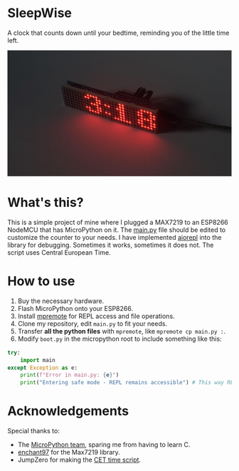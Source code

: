 # SleepWise
A clock that counts down until your bedtime, reminding you of the little time left.

![Picture of the clock](image.jpg)
# What's this? 
This is a simple project of mine where I plugged a MAX7219 to an ESP8266 NodeMCU that has MicroPython on it. The [main.py](main.py) file should be edited to customize the counter to your needs. I have implemented [aiorepl](https://github.com/micropython/micropython-lib/blob/master/micropython/aiorepl/README.md) into the library for debugging. Sometimes it works, sometimes it does not. The script uses Central European Time.

# How to use
1. Buy the necessary hardware.
2. Flash MicroPython onto your ESP8266.
3. Install [mpremote](https://docs.micropython.org/en/latest/reference/mpremote.html) for REPL access and file operations.
4. Clone my repository, edit `main.py` to fit your needs.
5. Transfer **all the python files** with `mpremote`, like `mpremote cp main.py :`.
6. Modify `boot.py` in the micropython root to include something like this:
```python
try:
    import main
except Exception as e:
    print(f"Error in main.py: {e}")
    print("Entering safe mode - REPL remains accessible") # This way REPL doesn't lock up.
```

# Acknowledgements
Special thanks to:
- The [MicroPython team](https://github.com/micropython/micropython), sparing me from having to learn C.
- [enchant97](https://github.com/enchant97/micropython-max7219) for the Max7219 library.
- JumpZero for making the [CET time script](https://forum.micropython.org/viewtopic.php?f=2&t=4034).
